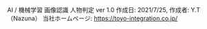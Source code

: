 ﻿AI / 機械学習 画像認識 人物判定 ver 1.0
作成日: 2021/7/25, 作成者: Y.T（Nazuna）
当社ホームページ: https://toyo-integration.co.jp/